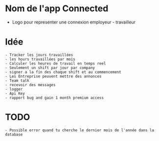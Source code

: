 # Nom de l'app Connected
 - Logo pour representer une connexion employeur - travailleur

# Idée
    - Tracker les jours travaillées
    - les hours travaillées par mois
    - Calculer les heures de travail en temps reel
    - Seulement un shift par jour par company
    - signer a la fin des chaque shift et au commencement
    - Les Entreprise peuvent mettre des annonces
    - Team talk
    - recevoir des messages
    - logger
    - Api Key
    - rapport bug and gain 1 month premium access


# TODO
    - Possible error quand tu cherche le dernier mois de l'année dans la database
